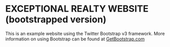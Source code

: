 # EXCEPTIONAL REALTY WEBSITE (bootstrapped version)

This is an example website using the Twitter Bootstrap v3 framework. More information on using Bootstrap can be found at [GetBootstrap.com](http://getbootstrap.com)
